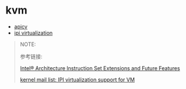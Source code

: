 # kvm
* [apicv](./vapic.md)
* [ipi virtualization](./ipiv.md)

> NOTE:
>
> 参考链接:
>
> [Intel® Architecture Instruction Set Extensions and Future Features](https://software.intel.com/content/www/us/en/develop/download/intel-architecture-instruction-set-extensions-programming-reference.html)
>
> [kernel mail list: IPI virtualization support for VM](https://www.spinics.net/lists/kvm/msg273451.html)
